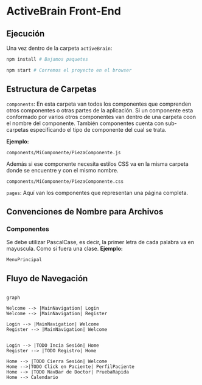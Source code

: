 # ActiveBrain Front-End

## Ejecución

Una vez dentro de la carpeta `activeBrain`:

``` bash
npm install # Bajamos paquetes
```

``` bash
npm start # Corremos el proyecto en el browser
```

## Estructura de Carpetas

`components`: En esta carpeta van todos los componentes que comprenden
otros componentes o otras partes de la aplicación. Si un componente esta
conformado por varios otros componentes van dentro de una carpeta coon
el nombre del componente. También componentes cuenta con sub-carpetas
especificando el tipo de componente del cual se trata.

**Ejemplo:**

    components/MiComponente/PiezaComponente.js

Además si ese componente necesita estilos CSS va en la misma carpeta
donde se encuentre y con el mismo nombre.

    components/MiComponente/PiezaComponente.css

`pages`: Aquí van los componentes que representan una página completa.

## Convenciones de Nombre para Archivos

### Componentes

Se debe utilizar PascalCase, es decir, la primer letra de cada palabra
va en mayuscula. Como si fuera una clase. **Ejemplo:**

    MenuPrincipal

## Fluyo de Navegación

``` mermaid

graph

Welcome --> |MainNavigation| Login
Welcome --> |MainNavigation| Register

Login --> |MainNavigation| Welcome
Register --> |MainNavigation| Welcome


Login --> |TODO Incia Sesión| Home
Register --> |TODO Registro| Home

Home --> |TODO Cierra Sesión| Welcome
Home -->|TODO Click en Paciente| PerfilPaciente
Home --> |TODO NavBar de Doctor| PruebaRapida
Home --> Calendario
```
